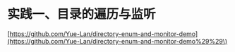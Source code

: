 # 实践一、目录的遍历与监听

[https://github.com/Yue-Lan/directory-enum-and-monitor-demo](https://github.com/Yue-Lan/directory-enum-and-monitor-demo%29%29\)

